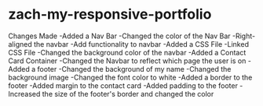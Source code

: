 # zach-my-responsive-portfolio
Changes Made
-Added a Nav Bar
-Changed the color of the Nav Bar
-Right-aligned the navbar
-Add functionality to navbar
-Added a CSS File
-Linked CSS File
-Changed the background color of the navbar
-Added a Contact Card Container
-Changed the Navbar to reflect which page the user is on
-Added a footer
-Changed the background of my name
-Changed the background image
-Changed the font color to white
-Added a border to the footer
-Added margin to the contact card
-Added padding to the footer
-Increased the size of the footer's border and changed the color